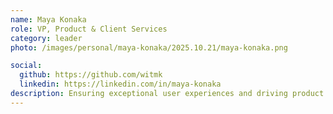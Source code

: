 ```yaml
---
name: Maya Konaka
role: VP, Product & Client Services
category: leader
photo: /images/personal/maya-konaka/2025.10.21/maya-konaka.png

social:
  github: https://github.com/witmk
  linkedin: https://linkedin.com/in/maya-konaka
description: Ensuring exceptional user experiences and driving product innovation in digital asset finance.
---
```

